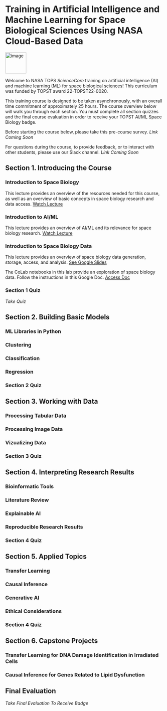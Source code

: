 # Training in Artificial Intelligence and Machine Learning for Space Biological Sciences Using NASA Cloud-Based Data
<img width="67" alt="image" src="https://github.com/nasa/AI4LS/assets/20051308/1f8e277a-34de-4c87-ad6b-2de7957868ee">

Welcome to NASA TOPS _ScienceCore_ training on artificial intelligence (AI) and machine learning (ML) for space biological sciences! This curriculum was funded by TOPST award 22-TOPST22-0020.

This training course is designed to be taken asynchronously, with an overall time commitment of approximately 25 hours. The course overview below will walk you through each section. You must complete all section quizzes and the final course evaluation in order to receive your TOPST AI/ML Space Biology badge.

Before starting the course below, please take this pre-course survey. _Link Coming Soon_

For questions during the course, to provide feedback, or to interact with other students, please use our Slack channel. _Link Coming Soon_

## Section 1. Introducing the Course
### Introduction to Space Biology
This lecture provides an overview of the resources needed for this course, as well as an overview of basic concepts in space biology research and data access. 
[Watch Lecture](https://youtu.be/AI-kr6WE2Tg)

### Introduction to AI/ML
This lecture provides an overview of AI/ML and its relevance for space biology research. 
[Watch Lecture](https://youtu.be/cTeUxTHEnqs)

### Introduction to Space Biology Data
This lecture provides an overview of space biology data generation, storage, access, and analysis. [See Google Slides](https://docs.google.com/presentation/d/1TBpesFMJDLIDwiTrJE4uV4sL9Ea4oyIr/edit?usp=sharing&ouid=104372831378835219489&rtpof=true&sd=true)

The CoLab notebooks in this lab provide an exploration of space biology data. Follow the instructions in this Google Doc. [Access Doc](https://docs.google.com/document/d/1sNKn4h7KHFNOAYACBEKg6ZJv3e3tO11eBCDoQrwkZ6o/edit?usp=sharing)


### Section 1 Quiz
_Take Quiz_

## Section 2. Building Basic Models
### ML Libraries in Python 

### Clustering

### Classification 

### Regression 

### Section 2 Quiz

## Section 3. Working with Data
### Processing Tabular Data

### Processing Image Data 

### Vizualizing Data 

### Section 3 Quiz

## Section 4. Interpreting Research Results
### Bioinformatic Tools

### Literature Review 

### Explainable AI 

### Reproducible Research Results

### Section 4 Quiz

## Section 5. Applied Topics
### Transfer Learning

### Causal Inference 

### Generative AI 

### Ethical Considerations

### Section 4 Quiz

## Section 6. Capstone Projects 

### Transfer Learning for DNA Damage Identification in Irradiated Cells 

### Causal Inference for Genes Related to Lipid Dysfunction

## Final Evaluation
_Take Final Evaluation To Receive Badge_



